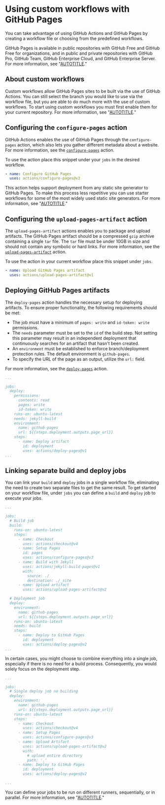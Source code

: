 # Using custom workflows with GitHub Pages

You can take advantage of using GitHub Actions and GitHub Pages by creating a workflow file or choosing from the predefined workflows.

GitHub Pages is available in public repositories with GitHub Free and GitHub Free for organizations, and in public and private repositories with GitHub Pro, GitHub Team, GitHub Enterprise Cloud, and GitHub Enterprise Server. For more information, see "[AUTOTITLE](/get-started/learning-about-github/githubs-plans)."

## About custom workflows

Custom workflows allow GitHub Pages sites to be built via the use of GitHub Actions. You can still select the branch you would like to use via the workflow file, but you are able to do much more with the use of custom workflows. To start using custom workflows you must first enable them for your current repository. For more information, see "[AUTOTITLE](/pages/getting-started-with-github-pages/configuring-a-publishing-source-for-your-github-pages-site#publishing-with-a-custom-github-actions-workflow)."

## Configuring the `configure-pages` action

GitHub Actions enables the use of GitHub Pages through the `configure-pages` action, which also lets you gather different metadata about a website. For more information, see the [`configure-pages`](https://github.com/marketplace/actions/configure-github-pages) action.

To use the action place this snippet under your `jobs` in the desired workflow.

```yaml
- name: Configure GitHub Pages
  uses: actions/configure-pages@v3
```

This action helps support deployment from any static site generator to GitHub Pages. To make this process less repetitive you can use starter workflows for some of the most widely used static site generators. For more information, see "[AUTOTITLE](/actions/learn-github-actions/using-starter-workflows)."

## Configuring the `upload-pages-artifact` action

The `upload-pages-artifact` actions enables you to package and upload artifacts. The GitHub Pages artifact should be a compressed `gzip` archive containing a single `tar` file. The `tar` file must be under 10GB in size and should not contain any symbolic or hard links. For more information, see the [`upload-pages-artifact`](https://github.com/marketplace/actions/upload-github-pages-artifact) action.

To use the action in your current workflow place this snippet under `jobs`.

```yaml
- name: Upload GitHub Pages artifact
  uses: actions/upload-pages-artifact@v1
```

## Deploying GitHub Pages artifacts

The `deploy-pages` action handles the necessary setup for deploying artifacts. To ensure proper functionality, the following requirements should be met:

- The job must have a minimum of `pages: write` and `id-token: write` permissions.
- The `needs` parameter must be set to the `id` of the build step. Not setting this parameter may result in an independent deployment that continuously searches for an artifact that hasn't been created.
- An `environment` must be established to enforce branch/deployment protection rules. The default environment is `github-pages`.
- To specify the URL of the page as an output, utilize the `url:` field.

For more information, see the [`deploy-pages`](https://github.com/marketplace/actions/deploy-github-pages-site) action.

```yaml
...

jobs:
  deploy:
    permissions:
      contents: read
      pages: write
      id-token: write
    runs-on: ubuntu-latest
    needs: jekyll-build
    environment:
      name: github-pages
      url: ${{steps.deployment.outputs.page_url}}
    steps:
      - name: Deploy artifact
        id: deployment
        uses: actions/deploy-pages@v1
...
```

## Linking separate build and deploy jobs

You can link your `build` and `deploy` jobs in a single workflow file,  eliminating the need to create two separate files to get the same result. To get started on your workflow file, under `jobs` you can define a `build` and `deploy` job to execute your jobs.

```yaml
...

jobs:
  # Build job
  build:
    runs-on: ubuntu-latest
    steps:
      - name: Checkout
        uses: actions/checkout@v4
      - name: Setup Pages
        id: pages
        uses: actions/configure-pages@v3
      - name: Build with Jekyll
        uses: actions/jekyll-build-pages@v1
        with:
          source: ./
          destination: ./_site
      - name: Upload artifact
        uses: actions/upload-pages-artifact@v2

  # Deployment job
  deploy:
    environment:
      name: github-pages
      url: ${{steps.deployment.outputs.page_url}}
    runs-on: ubuntu-latest
    needs: build
    steps:
      - name: Deploy to GitHub Pages
        id: deployment
        uses: actions/deploy-pages@v2
...
```

In certain cases, you might choose to combine everything into a single job, especially if there is no need for a build process. Consequently, you would solely focus on the deployment step.

```yaml
...

jobs:
  # Single deploy job no building
  deploy:
    environment:
      name: github-pages
      url: ${{steps.deployment.outputs.page_url}}
    runs-on: ubuntu-latest
    steps:
      - name: Checkout
        uses: actions/checkout@v4
      - name: Setup Pages
        uses: actions/configure-pages@v3
      - name: Upload Artifact
        uses: actions/upload-pages-artifact@v2
        with:
          # upload entire directory
          path: '.'
      - name: Deploy to GitHub Pages
        id: deployment
        uses: actions/deploy-pages@v2

...
```

You can define your jobs to be run on different runners, sequentially, or in parallel. For more information, see "[AUTOTITLE](/actions/using-jobs)."
